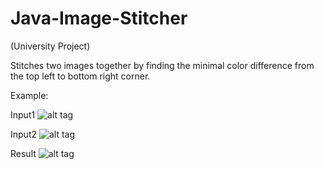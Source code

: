 # Java-Image-Stitcher

(University Project)

Stitches two images together by finding the minimal color difference from the top left to bottom right corner.

Example:

Input1
![alt tag](http://i.imgur.com/bb33Bfv.png)

Input2
![alt tag](http://i.imgur.com/Kwa1Lgr.png)

Result
![alt tag](http://i.imgur.com/oC9phYx.png)
